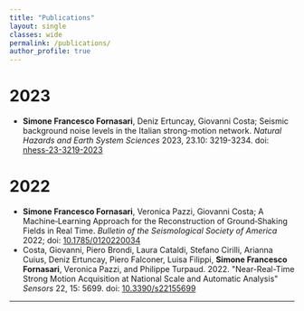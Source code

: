 ```yaml
---
title: "Publications"
layout: single
classes: wide
permalink: /publications/
author_profile: true
---
```

# 2023
* **Simone Francesco Fornasari**, Deniz Ertuncay, Giovanni Costa; Seismic background noise levels in the Italian strong-motion network. *Natural Hazards and Earth System Sciences* 2023, 23.10: 3219-3234. doi: [nhess-23-3219-2023](https://doi.org/10.5194/nhess-23-3219-2023)

# 2022

* **Simone Francesco Fornasari**, Veronica Pazzi, Giovanni Costa; A Machine‐Learning Approach for the Reconstruction of Ground‐Shaking Fields in Real Time. *Bulletin of the Seismological Society of America* 2022; doi: [10.1785/0120220034](https://doi.org/10.1785/0120220034)
* Costa, Giovanni, Piero Brondi, Laura Cataldi, Stefano Cirilli, Arianna Cuius, Deniz Ertuncay, Piero Falconer, Luisa Filippi, **Simone Francesco Fornasari**, Veronica Pazzi, and Philippe Turpaud. 2022. "Near-Real-Time Strong Motion Acquisition at National Scale and Automatic Analysis" *Sensors* 22, 15: 5699. doi: [10.3390/s22155699](https://doi.org/10.3390/s22155699)

---
